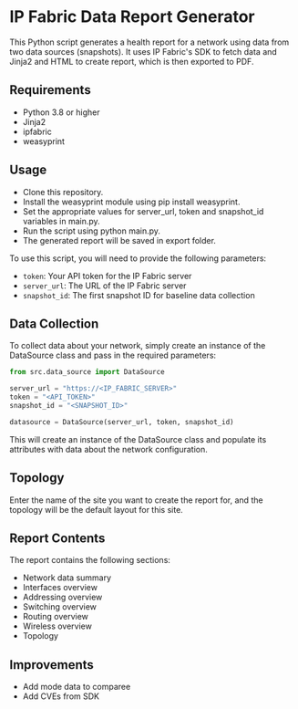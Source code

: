 # IP Fabric Data Report Generator

This Python script generates a health report for a network using data from two data sources (snapshots). It uses IP Fabric's SDK to fetch data and Jinja2 and HTML to create report, which is then exported to PDF. 

## Requirements

* Python 3.8 or higher
* Jinja2
* ipfabric
* weasyprint

## Usage

* Clone this repository.
* Install the weasyprint module using pip install weasyprint.
* Set the appropriate values for server_url, token and snapshot_id variables in main.py.
* Run the script using python main.py.
* The generated report will be saved in export folder.

To use this script, you will need to provide the following parameters:

* `token`: Your API token for the IP Fabric server
* `server_url`: The URL of the IP Fabric server
* `snapshot_id`: The first snapshot ID for baseline data collection

## Data Collection

To collect data about your network, simply create an instance of the DataSource class and pass in the required parameters:

```python
from src.data_source import DataSource

server_url = "https://<IP_FABRIC_SERVER>"
token = "<API_TOKEN>"
snapshot_id = "<SNAPSHOT_ID>"

datasource = DataSource(server_url, token, snapshot_id)
```

This will create an instance of the DataSource class and populate its attributes with data about the network configuration.

## Topology

Enter the name of the site you want to create the report for, and the topology will be the default layout for this site.

## Report Contents

The report contains the following sections:

* Network data summary
* Interfaces overview
* Addressing overview
* Switching overview
* Routing overview
* Wireless overview
* Topology

## Improvements

* Add mode data to comparee
* Add CVEs from SDK
